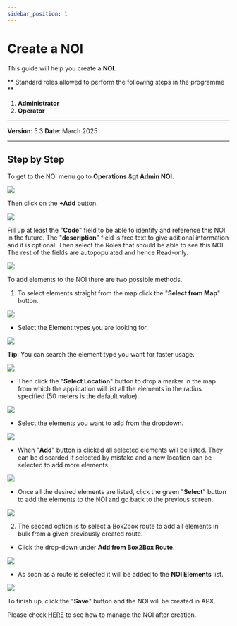 ```yaml
---
sidebar_position: 1
---
```


# Create a NOI

This guide will help you create a **NOI**.

** Standard roles allowed to perform the following steps in the programme **

1.	**Administrator**
2.	**Operator**

------------

**Version**: 5.3
**Date**: March 2025

------------
## **Step by Step**

To get to the NOI menu go to **Operations** &gt **Admin NOI**.

![](/img/Noi/noi-screens01.png)

Then click on the **+Add** button.

![](/img/Noi/noi-create01.png)

Fill up at least the "**Code**" field to be able to identify and  reference this NOI in the future. The "**description**" field is free text to give aditional information and it is optional.
Then select the Roles that should be able to see this NOI. The rest of the fields are autopopulated and hence Read-only.

![](/img/Noi/noi-create02.png)

To add elements to the NOI there are two possible methods.

1. To select elements straight from the map click the "**Select from Map**" button.

![](/img/Noi/noi-create02.png)

* Select the Element types you are looking for.

![](/img/Noi/noi-create03.png)

**Tip**: You can search the element type you want for faster usage.

![](/img/Noi/noi-create04.png)

* Then click the "**Select Location**" button to drop a marker in the map from which the application will list all the elements in the radius specified (50 meters is the default value).

![](/img/Noi/noi-create05.png)

* Select the elements you want to add from the dropdown.

![](/img/Noi/noi-create06.png)

* When "**Add**" button is clicked all selected elements will be listed. They can be discarded if selected by mistake and a new location can be selected to add more elements.

![](/img/Noi/noi-create07.png)

* Once all the desired elements are listed, click the green "**Select**" button to add the elements to the NOI and go back to the previous screen.

![](/img/Noi/noi-create08.png)

2. The second option is to select a Box2box route to add all elements in bulk from a given previously created route.

* Click the drop-down under **Add from Box2Box Route**.

![](/img/Noi/noi-create09.png)

* As soon as a route is selected it will be added to the **NOI Elements** list.

![](/img/Noi/noi-create10.png)

To finish up, click the "**Save**" button and the NOI will be created in APX.

Please check [HERE](./01-screens.md#actions-and-buttons) to see how to manage the NOI after creation.